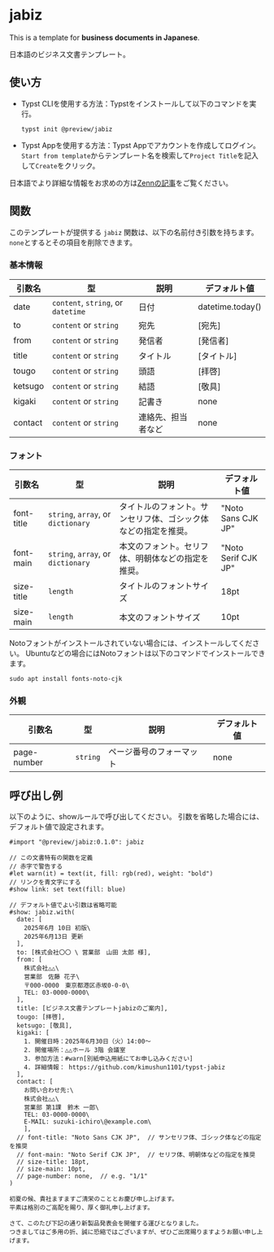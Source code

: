 # jabiz

This is a template for **business documents in Japanese**.

日本語のビジネス文書テンプレート。

## 使い方

- Typst CLIを使用する方法：Typstをインストールして以下のコマンドを実行。

   ```
   typst init @preview/jabiz
   ```

- Typst Appを使用する方法：Typst Appでアカウントを作成してログイン。`Start from template`からテンプレート名を検索して`Project Title`を記入して`Create`をクリック。

日本語でより詳細な情報をお求めの方は[Zennの記事](https://zenn.dev/kimushun1101/articles/typst-template)をご覧ください。

## 関数

このテンプレートが提供する `jabiz` 関数は、以下の名前付き引数を持ちます。
`none`とするとその項目を削除できます。

### 基本情報

| 引数名 | 型 | 説明 | デフォルト値 |
| --- | --- | --- | --- |
| date | `content`, `string`, or `datetime` | 日付 | datetime.today() |
| to | `content` or `string` | 宛先 | [宛先] |
| from | `content` or `string` | 発信者 | [発信者] |
| title | `content` or `string` | タイトル | [タイトル] |
| tougo | `content` or `string` | 頭語 | [拝啓] |
| ketsugo | `content` or `string` | 結語 | [敬具] |
| kigaki | `content` or `string` | 記書き | none |
| contact | `content` or `string` | 連絡先、担当者など | none |

### フォント

| 引数名 | 型 | 説明 | デフォルト値 |
| --- | --- | --- | --- |
| font-title | `string`, `array`, or `dictionary` | タイトルのフォント。サンセリフ体、ゴシック体などの指定を推奨。 | "Noto Sans CJK JP" |
| font-main | `string`, `array`, or `dictionary` | 本文のフォント。セリフ体、明朝体などの指定を推奨。 | "Noto Serif CJK JP" |
| size-title | `length` | タイトルのフォントサイズ | 18pt |
| size-main | `length` | 本文のフォントサイズ | 10pt |

Notoフォントがインストールされていない場合には、インストールしてください。
Ubuntuなどの場合にはNotoフォントは以下のコマンドでインストールできます。

```
sudo apt install fonts-noto-cjk
```

### 外観

| 引数名 | 型 | 説明 | デフォルト値 |
| --- | --- | --- | --- |
| page-number | `string` | ページ番号のフォーマット | none |

## 呼び出し例

以下のように、showルールで呼び出してください。
引数を省略した場合には、デフォルト値で設定されます。

```typ
#import "@preview/jabiz:0.1.0": jabiz

// この文書特有の関数を定義
// 赤字で警告する
#let warn(it) = text(it, fill: rgb(red), weight: "bold")
// リンクを青文字にする
#show link: set text(fill: blue)

// デフォルト値でよい引数は省略可能
#show: jabiz.with(
  date: [
    2025年6月 10日 初版\
    2025年6月13日 更新
  ],
  to: [株式会社〇〇 \ 営業部　山田 太郎 様],
  from: [
    株式会社△△\
    営業部　佐藤 花子\
    〒000-0000　東京都港区赤坂0-0-0\
    TEL: 03-0000-0000\
  ],
  title: [ビジネス文書テンプレートjabizのご案内],
  tougo: [拝啓],
  ketsugo: [敬具],
  kigaki: [
    1. 開催日時：2025年6月30日（火）14:00～
    2. 開催場所：△△ホール 3階 会議室
    3. 参加方法：#warn[別紙申込用紙にてお申し込みください]
    4. 詳細情報： https://github.com/kimushun1101/typst-jabiz
  ],
  contact: [
    お問い合わせ先:\
    株式会社△△\
    営業部 第1課　鈴木 一郎\
    TEL: 03-0000-0000\
    E-MAIL: suzuki-ichiro\@example.com\
    ],
  // font-title: "Noto Sans CJK JP",  // サンセリフ体、ゴシック体などの指定を推奨
  // font-main: "Noto Serif CJK JP",  // セリフ体、明朝体などの指定を推奨
  // size-title: 18pt,
  // size-main: 10pt,
  // page-number: none,  // e.g. "1/1"
)

初夏の候、貴社ますますご清栄のこととお慶び申し上げます。
平素は格別のご高配を賜り、厚く御礼申し上げます。

さて、このたび下記の通り新製品発表会を開催する運びとなりました。
つきましてはご多用の折、誠に恐縮ではございますが、ぜひご出席賜りますようお願い申し上げます。
```
